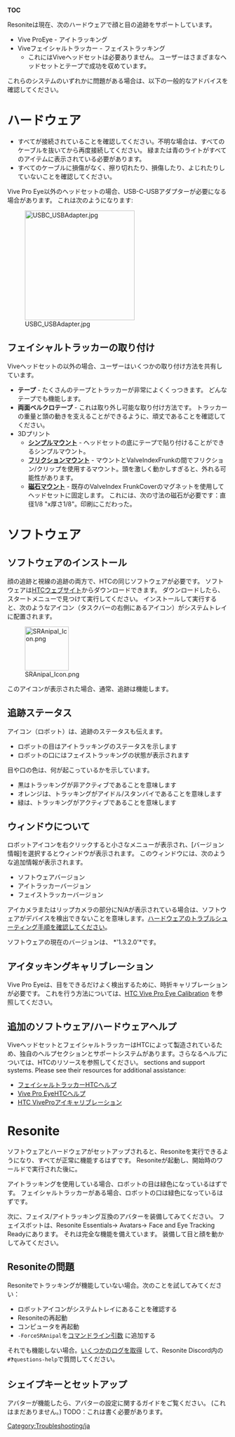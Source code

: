 __TOC__

<languages/>

Resoniteは現在、次のハードウェアで顔と目の追跡をサポートしています。

-   Vive ProEye - アイトラッキング
-   Viveフェイシャルトラッカー - フェイストラッキング
    -   これにはViveヘッドセットは必要ありません。
        ユーザーはさまざまなヘッドセットとテープで成功を収めています。

これらのシステムのいずれかに問題がある場合は、以下の一般的なアドバイスを確認してください。

# ハードウェア

-   すべてが接続されていることを確認してください。不明な場合は、すべてのケーブルを抜いてから再度接続してください。
    緑または青のライトがすべてのアイテムに表示されている必要があります。
-   すべてのケーブルに損傷がなく、擦り切れたり、損傷したり、よじれたりしていないことを確認してください。

Vive Pro
Eye以外のヘッドセットの場合、USB-C-USBアダプターが必要になる場合があります。
これは次のようになります:

<figure>
<img src="USBC_USBAdapter.jpg" title="USBC_USBAdapter.jpg" width="250" alt="USBC_USBAdapter.jpg" /><figcaption aria-hidden="true">USBC_USBAdapter.jpg</figcaption>
</figure>

## フェイシャルトラッカーの取り付け

Viveヘッドセットの以外の場合、ユーザーはいくつかの取り付け方法を共有しています。

-   **テープ** - たくさんのテープとトラッカーが非常によくくっつきます。
    どんなテープでも機能します。
-   **両面ベルクロテープ** - これは取り外し可能な取り付け方法です。
    トラッカーの重量と頭の動きを支えることができるように、頑丈であることを確認してください。
-   3Dプリント
    -   **[シンプルマウント](https://www.thingiverse.com/thing:4798891)** -
        ヘッドセットの底にテープで貼り付けることができるシンプルマウント。
    -   **[フリクションマウント](https://www.thingiverse.com/thing:4806854)** -
        マウントとValveIndexFrunkの間でフリクション/クリップを使用するマウント。頭を激しく動かしすぎると、外れる可能性があります。
    -   **[磁石マウント](https://www.thingiverse.com/thing:4807214)** -
        既存のValveIndex
        FrunkCoverのマグネットを使用してヘッドセットに固定します。
        これには、次の寸法の磁石が必要です：直径1/8
        "x厚さ1/8"。印刷にこだわった。

# ソフトウェア

## ソフトウェアのインストール

顔の追跡と視線の追跡の両方で、HTCの同じソフトウェアが必要です。
ソフトウェアは[HTCウェブサイト](https://www.vive.com/setup/facial-tracker)からダウンロードできます。
ダウンロードしたら、スタートメニューで見つけて実行してください。
インストールして実行すると、次のようなアイコン（タスクバーの右側にあるアイコン）がシステムトレイに配置されます。

<figure>
<img src="SRAnipal_Icon.png" title="SRAnipal_Icon.png" width="100" alt="SRAnipal_Icon.png" /><figcaption aria-hidden="true">SRAnipal_Icon.png</figcaption>
</figure>

このアイコンが表示された場合、通常、追跡は機能します。

## 追跡ステータス

アイコン（ロボット）は、追跡のステータスも伝えます。

-   ロボットの目はアイトラッキングのステータスを示します
-   ロボットの口にはフェイストラッキングの状態が表示されます

目や口の色は、何が起こっているかを示しています。

-   黒はトラッキングが非アクティブであることを意味します
-   オレンジは、トラッキングがアイドル/スタンバイであることを意味します
-   緑は、トラッキングがアクティブであることを意味します

## ウィンドウについて

ロボットアイコンを右クリックすると小さなメニューが表示され、\[バージョン情報\]を選択するとウィンドウが表示されます。
このウィンドウには、次のような追加情報が表示されます。

-   ソフトウェアバージョン
-   アイトラッカーバージョン
-   フェイストラッカーバージョン

アイカメラまたはリップカメラの部分にN/Aが表示されている場合は、ソフトウェアがデバイスを検出できないことを意味します。[ハードウェアのトラブルシューティング手順を確認してください](#ハードウェア "wikilink")。

ソフトウェアの現在のバージョンは、 *'1.3.2.0'*です。

## アイタッキングキャリブレーション

Vive Pro
Eyeは、目をできるだけよく検出するために、時折キャリブレーションが必要です。
これを行う方法については、[HTC Vive Pro Eye
Calibration](https://www.vive.com/us/support/vive-pro-eye/category_howto/calibrating-eye-tracking.html)
を参照してください。

## 追加のソフトウェア/ハードウェアヘルプ

ViveヘッドセットとフェイシャルトラッカーはHTCによって製造されているため、独自のヘルプセクションとサポートシステムがあります。さらなるヘルプについては、HTCのリソースを参照してください。
sections and support systems. Please see their resources for additional
assistance:

-   [フェイシャルトラッカーHTCヘルプ](https://www.vive.com/us/support/facial-tracker/category_howto/tracker.html)
-   [Vive Pro
    EyeHTCヘルプ](https://www.vive.com/us/support/vive-pro-eye/)
-   [HTC
    ViveProアイキャリブレーション](https://www.vive.com/us/support/vive-pro-eye/category_howto/calibrating-eye-tracking.html)

# Resonite

ソフトウェアとハードウェアがセットアップされると、Resoniteを実行できるようになり、すべてが正常に機能するはずです。
Resoniteが起動し、開始時のワールドで実行された後に。

アイトラッキングを使用している場合、ロボットの目は緑色になっているはずです。
フェイシャルトラッカーがある場合、ロボットの口は緑色になっているはずです。

次に、フェイス/アイトラッキング互換のアバターを装備してみてください。
フェイスボットは、Resonite Essentials-> Avatars-> Face and Eye Tracking
Readyにあります。 それは完全な機能を備えています。
装備して目と顔を動かしてみてください。

## Resoniteの問題

Resoniteでトラッキングが機能していない場合。次のことを試してみてください：

-   ロボットアイコンがシステムトレイにあることを確認する
-   Resoniteの再起動
-   コンピュータを再起動
-   `-ForceSRAnipal`を[コマンドライン引数](Command_Line_Arguments/ja#コマンドライン引数の使用方法 "wikilink")
    に追加する

それでも機能しない場合。[いくつかのログを取得](Frequently_Asked_Questions/ja#ログファイルはどこにありますか？ "wikilink")
して、Resonite Discord内の`#❓questions-help`で質問してください。

## シェイプキーとセットアップ

アバターが機能したら、アバターの設定に関するガイドをご覧ください。
(これはまだありません。) TODO：これは書く必要があります。

[Category:Troubleshooting/ja](Category:Troubleshooting/ja "wikilink")